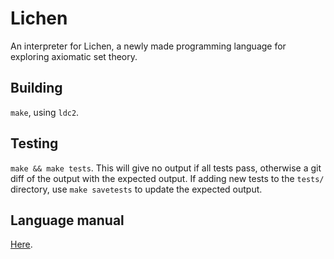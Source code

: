 # Lichen

An interpreter for Lichen, a newly made programming language for exploring
axiomatic set theory.

## Building

`make`, using `ldc2`.

## Testing

`make && make tests`. This will give no output if all tests pass, otherwise a
git diff of the output with the expected output. If adding new tests to the
`tests/` directory, use `make savetests` to update the expected output.

## Language manual

[Here](LANGUAGE.md).

